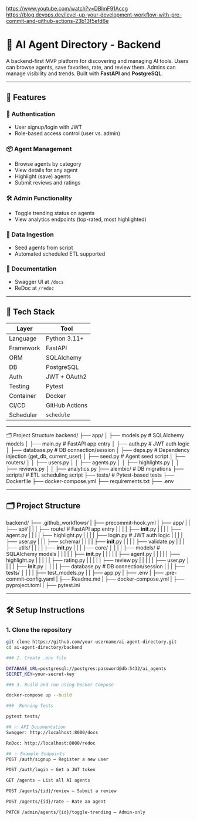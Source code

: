 https://www.youtube.com/watch?v=DBlmF91Accg
https://blog.devops.dev/level-up-your-development-workflow-with-pre-commit-and-github-actions-23b13f5efd6e

# 🧠 AI Agent Directory - Backend

A backend-first MVP platform for discovering and managing AI tools. Users can browse agents, save favorites, rate, and review them. Admins can manage visibility and trends. Built with **FastAPI** and **PostgreSQL**.

---

## 🚀 Features

### 👥 Authentication
- User signup/login with JWT
- Role-based access control (user vs. admin)

### 📦 Agent Management
- Browse agents by category
- View details for any agent
- Highlight (save) agents
- Submit reviews and ratings

### 🛠 Admin Functionality
- Toggle trending status on agents
- View analytics endpoints (top-rated, most highlighted)

### 🔄 Data Ingestion
- Seed agents from script
- Automated scheduled ETL supported

### 📑 Documentation
- Swagger UI at `/docs`
- ReDoc at `/redoc`

---

## 🧱 Tech Stack

| Layer | Tool |
|---|---|
| Language | Python 3.11+ |
| Framework | FastAPI |
| ORM | SQLAlchemy |
| DB | PostgreSQL |
| Auth | JWT + OAuth2 |
| Testing | Pytest |
| Container | Docker |
| CI/CD | GitHub Actions |
| Scheduler | `schedule` |

---
🗂 Project Structure
backend/
├── app/
│   ├── models.py         # SQLAlchemy models
│   ├── main.py           # FastAPI app entry
│   ├── auth.py           # JWT auth logic
│   ├── database.py       # DB connection/session
│   ├── deps.py           # Dependency injection (get_db, current_user)
│   ├── seed.py           # Agent seed script
│   ├── routers/
│   │   ├── users.py
│   │   ├── agents.py
│   │   ├── highlights.py
│   │   ├── reviews.py
│   │   ├── analytics.py
├── alembic/              # DB migrations
├── scripts/              # ETL scheduling script
├── tests/                # Pytest-based tests
├── Dockerfile
├── docker-compose.yml
├── requirements.txt
├── .env

---
## 🗂 Project Structure

backend/
├── .github_workflows/
|  ├── precommit-hook.yml
|  ├── app/
|  |  ├── api/
|  |  |  ├── route/  # FastAPI app entry
|  |  |  |  ├── __init__.py
|  |  |  |  ├── agent.py
|  |  |  |  ├── highlight.py
|  |  |  |  ├── login.py  # JWT auth logic
|  |  |  |  ├── user.py
|  |  |  ├── schema/
|  |  |  |  ├── __init__.py
|  |  |  |  ├── validate.py
|  |  |  ├── utils/
|  |  |  |  ├── __init__.py
|  |  |  ├── core/
│  |  |  |  ├── models/  # SQLAlchemy models
|  |  |  |  |  ├── __init__.py
|  |  |  |  |  ├── agent.py
|  |  |  |  |  ├── highlight.py
|  |  |  |  |  ├── rating.py
|  |  |  |  |  ├── review.py
|  |  |  |  |  ├── user.py
│  |  |  |  ├── __init__.py
│  |  |  |  ├── database.py  # DB connection/session
|  |  |  ├── tests/
│  |  |  |  ├── test_models.py
|  |  ├── app.py
|  ├── .env
|  ├── .pre-commit-config.yaml
|  ├── Readme.md
|  ├── docker-compose.yml
|  ├── pyproject.toml
|  ├── pytest.ini

---

## 🛠 Setup Instructions

### 1. Clone the repository

```bash
git clone https://github.com/your-username/ai-agent-directory.git
cd ai-agent-directory/backend

### 2. Create .env file

DATABASE_URL=postgresql://postgres:password@db:5432/ai_agents
SECRET_KEY=your-secret-key

### 3. Build and run using Docker Compose

docker-compose up --build

###  Running Tests

pytest tests/

## 📈 API Documentation
Swagger: http://localhost:8000/docs

ReDoc: http://localhost:8000/redoc

## ✨ Example Endpoints
POST /auth/signup – Register a new user

POST /auth/login – Get a JWT token

GET /agents – List all AI agents

POST /agents/{id}/review – Submit a review

POST /agents/{id}/rate – Rate an agent

PATCH /admin/agents/{id}/toggle-trending – Admin-only
